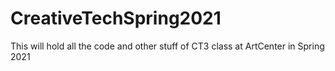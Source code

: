 # CreativeTechSpring2021
This will hold all the code and other stuff of CT3 class at ArtCenter in Spring 2021
